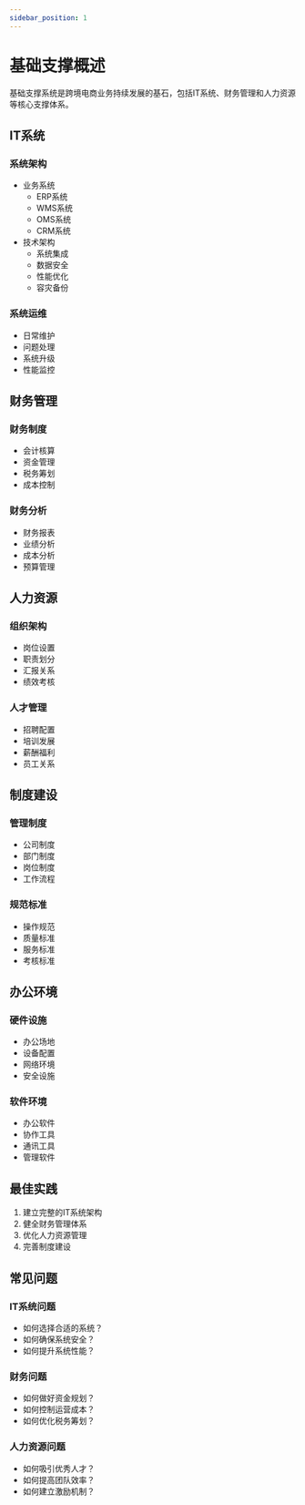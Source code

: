 ```yaml
---
sidebar_position: 1
---
```


# 基础支撑概述

基础支撑系统是跨境电商业务持续发展的基石，包括IT系统、财务管理和人力资源等核心支撑体系。

## IT系统

### 系统架构
- 业务系统
  - ERP系统
  - WMS系统
  - OMS系统
  - CRM系统
- 技术架构
  - 系统集成
  - 数据安全
  - 性能优化
  - 容灾备份

### 系统运维
- 日常维护
- 问题处理
- 系统升级
- 性能监控

## 财务管理

### 财务制度
- 会计核算
- 资金管理
- 税务筹划
- 成本控制

### 财务分析
- 财务报表
- 业绩分析
- 成本分析
- 预算管理

## 人力资源

### 组织架构
- 岗位设置
- 职责划分
- 汇报关系
- 绩效考核

### 人才管理
- 招聘配置
- 培训发展
- 薪酬福利
- 员工关系

## 制度建设

### 管理制度
- 公司制度
- 部门制度
- 岗位制度
- 工作流程

### 规范标准
- 操作规范
- 质量标准
- 服务标准
- 考核标准

## 办公环境

### 硬件设施
- 办公场地
- 设备配置
- 网络环境
- 安全设施

### 软件环境
- 办公软件
- 协作工具
- 通讯工具
- 管理软件

## 最佳实践

1. 建立完整的IT系统架构
2. 健全财务管理体系
3. 优化人力资源管理
4. 完善制度建设

## 常见问题

### IT系统问题
- 如何选择合适的系统？
- 如何确保系统安全？
- 如何提升系统性能？

### 财务问题
- 如何做好资金规划？
- 如何控制运营成本？
- 如何优化税务筹划？

### 人力资源问题
- 如何吸引优秀人才？
- 如何提高团队效率？
- 如何建立激励机制？
